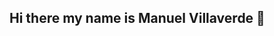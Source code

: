 ## Hi there my name is Manuel Villaverde 👋

<!--
**manollum/manollum** is a ✨ _special_ ✨ repository because its `README.md` (this file) appears on your GitHub profile.

Here are some ideas to get you started:

- 🔭 I’m currently working on ArtSpot Theater
- 🌱 I’m currently learning C++, POO, DB.
- 👯 I’m looking to collaborate on anything
- 🤔 I’m looking for a new job
- 💬 Ask me about C++
- 📫 How to reach me: manuelevillaverde@gmail.com
- 😄 Pronouns: He
- ⚡ Fun fact: Game of Thrones lover until season 8 =D
-->

